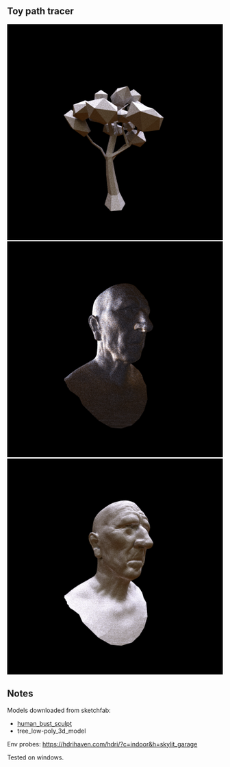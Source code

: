 ## Toy path tracer
![1](images/1.png)
![1](images/2.png)
![1](images/3.png)

## Notes
Models downloaded from sketchfab:

* [human_bust_sculpt](https://sketchfab.com/3d-models/human-bust-sculpt-78b89c5ed16e42c38b732cef7ff1827e)
* tree_low-poly_3d_model

Env probes:
https://hdrihaven.com/hdri/?c=indoor&h=skylit_garage

Tested on windows.